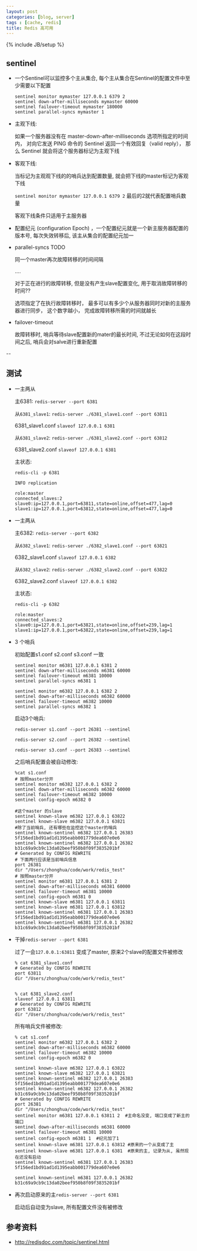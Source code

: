 ```yaml
---
layout: post
categories: [blog, server]
tags : [cache, redis]
title: Redis 高可用
---
```

{% include JB/setup %}



## sentinel

* 一个Sentinel可以监控多个主从集合, 每个主从集合在Sentinel的配置文件中至少需要以下配置

      sentinel monitor mymaster 127.0.0.1 6379 2
      sentinel down-after-milliseconds mymaster 60000
      sentinel failover-timeout mymaster 180000
      sentinel parallel-syncs mymaster 1

* 主观下线:

  如果一个服务器没有在 master-down-after-milliseconds 选项所指定的时间内， 对向它发送 PING 命令的 Sentinel 返回一个有效回复（valid reply）， 那么 Sentinel 就会将这个服务器标记为主观下线

* 客观下线:

  当标记为主观观下线的的哨兵达到配置数量, 就会把下线的master标记为客观下线

  `sentinel monitor mymaster 127.0.0.1 6379 2` 最后的2就代表配置哨兵数量

  客观下线条件只适用于主服务器

* 配置纪元 (configuration Epoch) ，一个配置纪元就是一个新主服务器配置的版本号, 每次失效转移后, 该主从集合的配置纪元加一

* parallel-syncs  TODO

  同一个master再次故障转移的时间间隔

  ....

  对于正在进行的故障转移, 但是没有产生slave配置变化, 用于取消故障转移的时间??

  选项指定了在执行故障转移时， 最多可以有多少个从服务器同时对新的主服务器进行同步， 这个数字越小， 完成故障转移所需的时间就越长

* failover-timeout

  故障转移时, 哨兵等待slave配置新的mater的最长时间, 不过无论如何在这段时间之后, 哨兵会对salve进行重新配置

--

## 测试

* 一主两从

  主6381: `redis-server --port 6381`

  从`6381_slave1`: `redis-server ./6381_slave1.conf --port 63811`

  6381_slave1.conf `slaveof 127.0.0.1 6381`

  从`6381_slave2`: `redis-server ./6381_slave2.conf --port 63812`

  6381_slave2.conf `slaveof 127.0.0.1 6381`

  主状态:

      redis-cli -p 6381

      INFO replication

      role:master
      connected_slaves:2
      slave0:ip=127.0.0.1,port=63811,state=online,offset=477,lag=0
      slave1:ip=127.0.0.1,port=63812,state=online,offset=477,lag=0


* 一主两从

  主6382: `redis-server --port 6382`

  从`6382_slave1`: `redis-server ./6382_slave1.conf --port 63821`

  6382_slave1.conf `slaveof 127.0.0.1 6382`

  从`6382_slave2`: `redis-server ./6382_slave2.conf --port 63822`

  6382_slave2.conf `slaveof 127.0.0.1 6382`

  主状态:

      redis-cli -p 6382

      role:master
      connected_slaves:2
      slave0:ip=127.0.0.1,port=63821,state=online,offset=239,lag=1
      slave1:ip=127.0.0.1,port=63822,state=online,offset=239,lag=1

* 3 个哨兵

  初始配置s1.conf s2.conf s3.conf 一致

      sentinel monitor m6381 127.0.0.1 6381 2
      sentinel down-after-milliseconds m6381 60000
      sentinel failover-timeout m6381 10000
      sentinel parallel-syncs m6381 1

      sentinel monitor m6382 127.0.0.1 6382 2
      sentinel down-after-milliseconds m6382 60000
      sentinel failover-timeout m6382 10000
      sentinel parallel-syncs m6382 1

  启动3个哨兵:

      redis-server s1.conf --port 26381 --sentinel

      redis-server s2.conf --port 26382 --sentinel

      redis-server s3.conf --port 26383 --sentinel

  之后哨兵配置会被自动修改:


      %cat s1.conf
      # 按照master分开
      sentinel monitor m6382 127.0.0.1 6382 2
      sentinel down-after-milliseconds m6382 60000
      sentinel failover-timeout m6382 10000
      sentinel config-epoch m6382 0

      #这个master 的slave
      sentinel known-slave m6382 127.0.0.1 63822
      sentinel known-slave m6382 127.0.0.1 63821
      #除了当前哨兵, 还有哪些在监控这个master的哨兵
      sentinel known-sentinel m6382 127.0.0.1 26383 5f156ed1bd91ad1d1395eabb001779dea607e0e6
      sentinel known-sentinel m6382 127.0.0.1 26382 b31c69a9cb9c13da02beef950b8f09f3835201bf
      # Generated by CONFIG REWRITE
      # 下面两行应该是当前哨兵信息
      port 26381
      dir "/Users/zhonghua/code/work/redis_test"
      # 按照master分开
      sentinel monitor m6381 127.0.0.1 6381 2
      sentinel down-after-milliseconds m6381 60000
      sentinel failover-timeout m6381 10000
      sentinel config-epoch m6381 0
      sentinel known-slave m6381 127.0.0.1 63811
      sentinel known-slave m6381 127.0.0.1 63812
      sentinel known-sentinel m6381 127.0.0.1 26383 5f156ed1bd91ad1d1395eabb001779dea607e0e6
      sentinel known-sentinel m6381 127.0.0.1 26382 b31c69a9cb9c13da02beef950b8f09f3835201bf



* 干掉`redis-server --port 6381`

  过了一会`127.0.0.1:63811` 变成了master, 原来2个slave的配置文件被修改


      % cat 6381_slave1.conf
      # Generated by CONFIG REWRITE
      port 63811
      dir "/Users/zhonghua/code/work/redis_test"


      % cat 6381_slave2.conf
      slaveof 127.0.0.1 63811
      # Generated by CONFIG REWRITE
      port 63812
      dir "/Users/zhonghua/code/work/redis_test"

  所有哨兵文件被修改:

      % cat s1.conf
      sentinel monitor m6382 127.0.0.1 6382 2
      sentinel down-after-milliseconds m6382 60000
      sentinel failover-timeout m6382 10000
      sentinel config-epoch m6382 0

      sentinel known-slave m6382 127.0.0.1 63822
      sentinel known-slave m6382 127.0.0.1 63821
      sentinel known-sentinel m6382 127.0.0.1 26383 5f156ed1bd91ad1d1395eabb001779dea607e0e6
      sentinel known-sentinel m6382 127.0.0.1 26382 b31c69a9cb9c13da02beef950b8f09f3835201bf
      # Generated by CONFIG REWRITE
      port 26381
      dir "/Users/zhonghua/code/work/redis_test"
      sentinel monitor m6381 127.0.0.1 63811 2  #主命名没变, 端口变成了新主的端口
      sentinel down-after-milliseconds m6381 60000
      sentinel failover-timeout m6381 10000
      sentinel config-epoch m6381 1  #纪元加了1
      sentinel known-slave m6381 127.0.0.1 63812 #原来的一个从变成了主
      sentinel known-slave m6381 127.0.0.1 6381  #原来的主, 记录为从, 虽然现在还没有启动
      sentinel known-sentinel m6381 127.0.0.1 26383 5f156ed1bd91ad1d1395eabb001779dea607e0e6

      sentinel known-sentinel m6381 127.0.0.1 26382 b31c69a9cb9c13da02beef950b8f09f3835201bf


* 再次启动原来的主`redis-server --port 6381`

  启动后自动变为slave, 所有配置文件没有被修改


## 参考资料

* <http://redisdoc.com/topic/sentinel.html>


